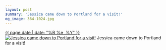 ```yaml
---
layout: post
summary: 'Jessica came down to Portland for a visit!'
og_image: 364-1024.jpg
---
```


<p>
  <time><a href="/364">{{ page.date | date: "%B %e, %Y" }}</a></time>
  <a href="/364"><img src="{{ site.assets_url }}/364-512.jpg" srcset="{{ site.assets_url }}/364-1024.jpg 1024w, {{ site.assets_url }}/364-768.jpg 768w, {{ site.assets_url }}/364-512.jpg 512w, {{ site.assets_url }}/364-256.jpg 256w" sizes="(min-width: 700px) 50vw, calc(100vw - 2rem)" alt="Jessica came down to Portland for a visit!" /></a>
  <span>Jessica came down to Portland for a visit!</span>
</p>
